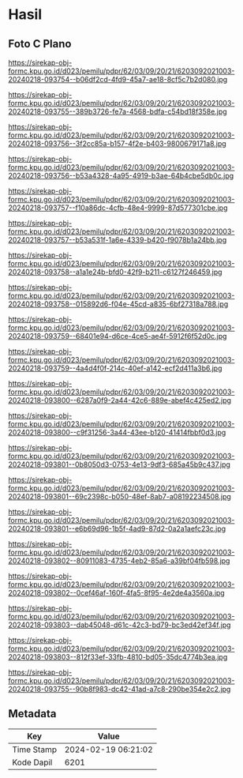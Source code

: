 # Hasil

## Foto C Plano

https://sirekap-obj-formc.kpu.go.id/d023/pemilu/pdpr/62/03/09/20/21/6203092021003-20240218-093754--b06df2cd-4fd9-45a7-ae18-8cf5c7b2d080.jpg

https://sirekap-obj-formc.kpu.go.id/d023/pemilu/pdpr/62/03/09/20/21/6203092021003-20240218-093755--389b3726-fe7a-4568-bdfa-c54bd18f358e.jpg

https://sirekap-obj-formc.kpu.go.id/d023/pemilu/pdpr/62/03/09/20/21/6203092021003-20240218-093756--3f2cc85a-b157-4f2e-b403-9800679171a8.jpg

https://sirekap-obj-formc.kpu.go.id/d023/pemilu/pdpr/62/03/09/20/21/6203092021003-20240218-093756--b53a4328-4a95-4919-b3ae-64b4cbe5db0c.jpg

https://sirekap-obj-formc.kpu.go.id/d023/pemilu/pdpr/62/03/09/20/21/6203092021003-20240218-093757--f10a86dc-4cfb-48e4-9999-87d577301cbe.jpg

https://sirekap-obj-formc.kpu.go.id/d023/pemilu/pdpr/62/03/09/20/21/6203092021003-20240218-093757--b53a531f-1a6e-4339-b420-f9078b1a24bb.jpg

https://sirekap-obj-formc.kpu.go.id/d023/pemilu/pdpr/62/03/09/20/21/6203092021003-20240218-093758--a1a1e24b-bfd0-42f9-b211-c6127f246459.jpg

https://sirekap-obj-formc.kpu.go.id/d023/pemilu/pdpr/62/03/09/20/21/6203092021003-20240218-093758--015892d6-f04e-45cd-a835-6bf27318a788.jpg

https://sirekap-obj-formc.kpu.go.id/d023/pemilu/pdpr/62/03/09/20/21/6203092021003-20240218-093759--68401e94-d6ce-4ce5-ae4f-5912f6f52d0c.jpg

https://sirekap-obj-formc.kpu.go.id/d023/pemilu/pdpr/62/03/09/20/21/6203092021003-20240218-093759--4a4d4f0f-214c-40ef-a142-ecf2d411a3b6.jpg

https://sirekap-obj-formc.kpu.go.id/d023/pemilu/pdpr/62/03/09/20/21/6203092021003-20240218-093800--6287a0f9-2a44-42c6-889e-abef4c425ed2.jpg

https://sirekap-obj-formc.kpu.go.id/d023/pemilu/pdpr/62/03/09/20/21/6203092021003-20240218-093800--c9f31256-3a44-43ee-b120-41414fbbf0d3.jpg

https://sirekap-obj-formc.kpu.go.id/d023/pemilu/pdpr/62/03/09/20/21/6203092021003-20240218-093801--0b8050d3-0753-4e13-9df3-685a45b9c437.jpg

https://sirekap-obj-formc.kpu.go.id/d023/pemilu/pdpr/62/03/09/20/21/6203092021003-20240218-093801--69c2398c-b050-48ef-8ab7-a08192234508.jpg

https://sirekap-obj-formc.kpu.go.id/d023/pemilu/pdpr/62/03/09/20/21/6203092021003-20240218-093801--e6b69d96-1b5f-4ad9-87d2-0a2a1aefc23c.jpg

https://sirekap-obj-formc.kpu.go.id/d023/pemilu/pdpr/62/03/09/20/21/6203092021003-20240218-093802--80911083-4735-4eb2-85a6-a39bf04fb598.jpg

https://sirekap-obj-formc.kpu.go.id/d023/pemilu/pdpr/62/03/09/20/21/6203092021003-20240218-093802--0cef46af-160f-4fa5-8f95-4e2de4a3560a.jpg

https://sirekap-obj-formc.kpu.go.id/d023/pemilu/pdpr/62/03/09/20/21/6203092021003-20240218-093803--dab45048-d61c-42c3-bd79-bc3ed42ef34f.jpg

https://sirekap-obj-formc.kpu.go.id/d023/pemilu/pdpr/62/03/09/20/21/6203092021003-20240218-093803--812f33ef-33fb-4810-bd05-35dc4774b3ea.jpg

https://sirekap-obj-formc.kpu.go.id/d023/pemilu/pdpr/62/03/09/20/21/6203092021003-20240218-093755--90b8f983-dc42-41ad-a7c8-290be354e2c2.jpg


## Metadata

| Key        | Value               |
| ---------- | ------------------- |
| Time Stamp | 2024-02-19 06:21:02 |
| Kode Dapil | 6201                |




